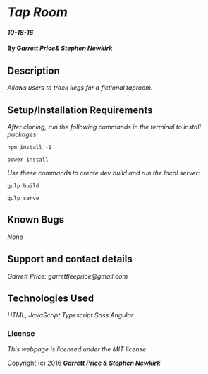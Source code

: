 # _Tap Room_

#### _10-18-16_

#### By _**Garrett Price& Stephen Newkirk**_

## Description

_Allows users to track kegs for a fictional taproom._



## Setup/Installation Requirements

_After cloning, run the following commands in the terminal to install packages:_

`npm install -1`

`bower install`

_Use these commands to create dev build and run the local server:_

`gulp build`

`gulp serve`

## Known Bugs

_None_

## Support and contact details

_Garrett Price: garrettleeprice@gmail.com_

## Technologies Used

_HTML,
JavaScript
Typescript
Sass
Angular_

### License

*This webpage is licensed under the MIT license.*

Copyright (c) 2016 **_Garrett Price & Stephen Newkirk_**
